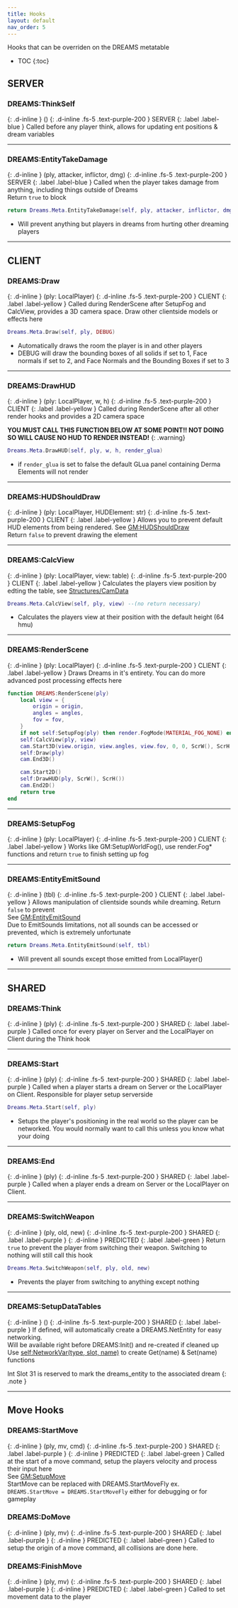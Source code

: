 ```yaml
---
title: Hooks
layout: default
nav_order: 5
---
```

Hooks that can be overriden on the DREAMS metatable
- TOC
{:toc}

## SERVER
### DREAMS:ThinkSelf
{: .d-inline }
()
{: .d-inline .fs-5 .text-purple-200 }
SERVER
{: .label .label-blue }
Called before any player think, allows for updating ent positions & dream variables  

* * *

### DREAMS:EntityTakeDamage
{: .d-inline }
(ply, attacker, inflictor, dmg)
{: .d-inline .fs-5 .text-purple-200 }
SERVER
{: .label .label-blue }
Called when the player takes damage from anything, including things outside of Dreams    
Return `true` to block
```lua 
return Dreams.Meta.EntityTakeDamage(self, ply, attacker, inflictor, dmg) 
```
- Will prevent anything but players in dreams from hurting other dreaming players

* * *

## CLIENT
### DREAMS:Draw
{: .d-inline }
(ply: LocalPlayer)
{: .d-inline .fs-5 .text-purple-200 }
CLIENT
{: .label .label-yellow }
Called during RenderScene after SetupFog and CalcView, provides a 3D camera space. Draw other clientside models or effects here  
```lua 
Dreams.Meta.Draw(self, ply, DEBUG)
```
- Automatically draws the room the player is in and other players  
- DEBUG will draw the bounding boxes of all solids if set to 1, Face normals if set to 2, and Face Normals and the Bounding Boxes if set to 3

* * *

### DREAMS:DrawHUD
{: .d-inline }
(ply: LocalPlayer, w, h)
{: .d-inline .fs-5 .text-purple-200 }
CLIENT
{: .label .label-yellow }
Called during RenderScene after all other render hooks and provides a 2D camera space   


**YOU MUST CALL THIS FUNCTION BELOW AT SOME POINT!! NOT DOING SO WILL CAUSE NO HUD TO RENDER INSTEAD!**
{: .warning}

```lua
Dreams.Meta.DrawHUD(self, ply, w, h, render_glua)
```  
- if `render_glua` is set to false the default GLua panel containing Derma Elements will not render

* * *

### DREAMS:HUDShouldDraw
{: .d-inline }
(ply: LocalPlayer, HUDElement: str)
{: .d-inline .fs-5 .text-purple-200 }
CLIENT
{: .label .label-yellow }
Allows you to prevent default HUD elements from being rendered. See [GM:HUDShouldDraw](https://wiki.facepunch.com/gmod/GM:HUDShouldDraw)   
Return `false` to prevent drawing the element   
* * *

### DREAMS:CalcView
{: .d-inline }
(ply: LocalPlayer, view: table)
{: .d-inline .fs-5 .text-purple-200 }
CLIENT
{: .label .label-yellow }
Calculates the players view position by edting the table, see [Structures/CamData](https://wiki.facepunch.com/gmod/Structures/CamData)   
```lua 
Dreams.Meta.CalcView(self, ply, view) --(no return necessary)
```
- Calculates the players view at their position with the default height (64 hmu)

* * *

### DREAMS:RenderScene
{: .d-inline }
(ply: LocalPlayer)
{: .d-inline .fs-5 .text-purple-200 }
CLIENT
{: .label .label-yellow }
Draws Dreams in it's entirety. You can do more advanced post processing effects here 
```lua
function DREAMS:RenderScene(ply)
	local view = {
		origin = origin,
		angles = angles,
		fov = fov,
	}
	if not self:SetupFog(ply) then render.FogMode(MATERIAL_FOG_NONE) end
	self:CalcView(ply, view)
	cam.Start3D(view.origin, view.angles, view.fov, 0, 0, ScrW(), ScrH())
	self:Draw(ply)
	cam.End3D()

	cam.Start2D()
	self:DrawHUD(ply, ScrW(), ScrH())
	cam.End2D()
	return true
end
```

* * *

### DREAMS:SetupFog
{: .d-inline }
(ply: LocalPlayer) 
{: .d-inline .fs-5 .text-purple-200 }
CLIENT
{: .label .label-yellow }
Works like GM:SetupWorldFog(), use render.Fog* functions and return `true` to finish setting up fog   

* * *

### DREAMS:EntityEmitSound
{: .d-inline }
(tbl)
{: .d-inline .fs-5 .text-purple-200 }
CLIENT
{: .label .label-yellow }
Allows manipulation of clientside sounds while dreaming. Return `false` to prevent  
See [GM:EntityEmitSound](https://wiki.facepunch.com/gmod/GM:EntityEmitSound)   
Due to EmitSounds limitations, not all sounds can be accessed or prevented, which is extremely unfortunate    
```lua
return Dreams.Meta.EntityEmitSound(self, tbl)
```
- Will prevent all sounds except those emitted from LocalPlayer()

* * *

## SHARED
### DREAMS:Think
{: .d-inline }
(ply)
{: .d-inline .fs-5 .text-purple-200 }
SHARED
{: .label .label-purple }
Called once for every player on Server and the LocalPlayer on Client during the Think hook

* * *

### DREAMS:Start
{: .d-inline }
(ply)
{: .d-inline .fs-5 .text-purple-200 }
SHARED
{: .label .label-purple }
Called when a player starts a dream on Server or the LocalPlayer on Client. Responsible for player setup serverside   
```lua 
Dreams.Meta.Start(self, ply)
```
- Setups the player's positioning in the real world so the player can be networked. You would normally want to call this unless you know what your doing

* * *

### DREAMS:End
{: .d-inline }
(ply)
{: .d-inline .fs-5 .text-purple-200 }
SHARED
{: .label .label-purple }
Called when a player ends a dream on Server or the LocalPlayer on Client.

* * *

### DREAMS:SwitchWeapon
{: .d-inline }
(ply, old, new)
{: .d-inline .fs-5 .text-purple-200 }
SHARED
{: .label .label-purple }
{: .d-inline }
PREDICTED
{: .label .label-green }
Return `true` to prevent the player from switching their weapon. Switching to nothing will still call this hook   
```lua 
Dreams.Meta.SwitchWeapon(self, ply, old, new)
```
- Prevents the player from switching to anything except nothing

* * *

### DREAMS:SetupDataTables
{: .d-inline }
()
{: .d-inline .fs-5 .text-purple-200 }
SHARED
{: .label .label-purple }
If defined, will automatically create a DREAMS.NetEntity for easy networking.   
Will be available right before DREAMS:Init() and re-created if cleaned up  
Use [self:NetworkVar(type, slot, name)](https://wiki.facepunch.com/gmod/Entity:NetworkVar) to create Get(name) & Set(name) functions  


Int Slot 31 is reserved to mark the dreams_entity to the associated dream
{: .note }
* * *

## Move Hooks
### DREAMS:StartMove
{: .d-inline }
(ply, mv, cmd)
{: .d-inline .fs-5 .text-purple-200 }
SHARED
{: .label .label-purple }
{: .d-inline }
PREDICTED
{: .label .label-green }
Called at the start of a move command, setup the players velocity and process their input here         
See [GM:SetupMove](https://wiki.facepunch.com/gmod/GM:SetupMove)       
StartMove can be replaced with DREAMS.StartMoveFly ex. `DREAMS.StartMove = DREAMS.StartMoveFly` either for debugging or for gameplay

### DREAMS:DoMove
{: .d-inline }
(ply, mv)
{: .d-inline .fs-5 .text-purple-200 }
SHARED
{: .label .label-purple }
{: .d-inline }
PREDICTED
{: .label .label-green }
Called to setup the origin of a move command, all collisions are done here.

### DREAMS:FinishMove
{: .d-inline }
(ply, mv)
{: .d-inline .fs-5 .text-purple-200 }
SHARED
{: .label .label-purple }
{: .d-inline }
PREDICTED
{: .label .label-green }
Called to set movement data to the player